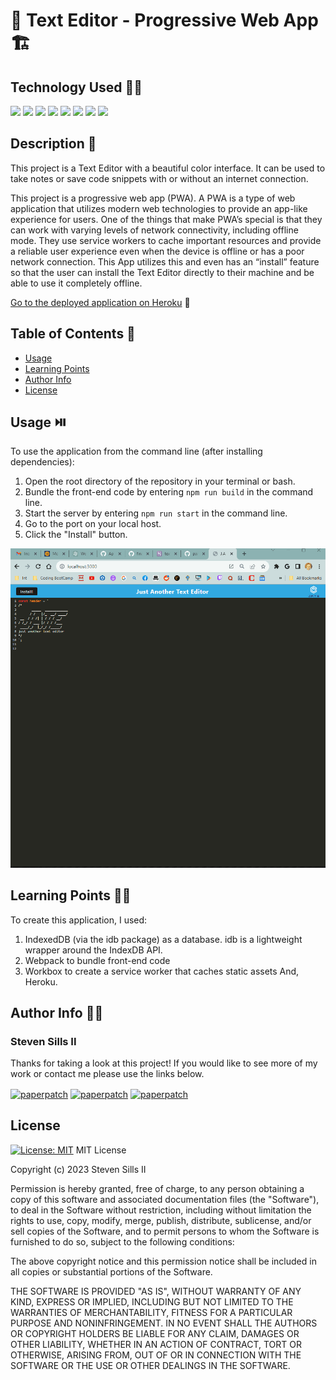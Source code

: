 # 📝 Text Editor - Progressive Web App 🏗️

## Technology Used 👷‍♂️

 <p float="left">
<img src="https://img.shields.io/badge/JavaScript-323330?style=for-the-badge&logo=javascript&logoColor=F7DF1E">
<img src="https://img.shields.io/badge/Node%20js-339933?style=for-the-badge&logo=nodedotjs&logoColor=white">
<img src="https://img.shields.io/badge/npm-CB3837?style=for-the-badge&logo=npm&logoColor=white">
<img src="https://img.shields.io/badge/prettier-1A2C34?style=for-the-badge&logo=prettier&logoColor=F7BA3Eh">
<img src="https://img.shields.io/badge/Slack-4A154B?style=for-the-badge&logo=slack&logoColor=white">
<img src="https://img.shields.io/badge/GIT-E44C30?style=for-the-badge&logo=git&logoColor=white">
<img src="https://img.shields.io/badge/VSCode-0078D4?style=for-the-badge&logo=visual%20studio%20code&logoColor=white">
<img src="https://img.shields.io/badge/GitHub-100000?style=for-the-badge&logo=github&logoColor=white">
</p>

## Description 📝
This project is a Text Editor with a beautiful color interface.  It can be used to take notes or save code snippets with or without an internet connection.  

This project is a progressive web app (PWA).  A PWA is a type of web application that utilizes modern web technologies to provide an app-like experience for users. One of the things that make PWA’s special is that they can work with varying levels of network connectivity, including offline mode. They use service workers to cache important resources and provide a reliable user experience even when the device is offline or has a poor network connection.  This App utilizes this and even has an “install” feature so that the user can install the Text Editor directly to their machine and be able to use it completely offline. 

[Go to the deployed application on Heroku](https://text-editor-pwa916-e253ae17fce3.herokuapp.com/) 👀

## Table of Contents 📑

* [Usage](#usage)
* [Learning Points](#learning-points)
* [Author Info](#author-info)
* [License](#license)

## Usage ⏯️
  To use the application from the command line (after installing dependencies):
1. Open the root directory of the repository in your terminal or bash.
2. Bundle the front-end code by entering ```npm run build``` in the command line.
3. Start the server by entering ```npm run start``` in the command line.
4. Go to the port on your local host.
5. Click the "Install" button.


![Site Langing Page](./client/src/images/text-editor-pwa.gif)

## Learning Points 🧑‍🏫

  
To create this application, I used:

1. IndexedDB (via the idb package) as a database.  idb is a lightweight wrapper around the IndexDB API.  
2. Webpack to bundle front-end code
3. Workbox to create a service worker that caches static assets
And, Heroku.



## Author Info 🙋‍♂️
### Steven Sills II
Thanks for taking a look at this project! If you would like to see more of my work or contact me please use the links below. 

<a href="mailto: stevensills2@gmail.com" target="_blank"><img align="center" src="https://img.shields.io/badge/Gmail-D14836?style=for-the-badge&logo=gmail&logoColor=white" alt="paperpatch"/></a>
<a href="https://www.linkedin.com/in/steven-sills-ii-90781b53/" target="_blank"><img align="center" src="https://img.shields.io/badge/LinkedIn-0077B5?style=for-the-badge&logo=linkedin&logoColor=white" alt="paperpatch"/></a>
<a href="https://apixa25.github.io/steven-sills-portfolio/" target="_blank"><img align="center" src="https://img.shields.io/badge/GitHub-100000?style=for-the-badge&logo=github&logoColor=white" alt="paperpatch"/></a>

## License

[![License: MIT](https://img.shields.io/badge/License-MIT-yellow.svg)](https://opensource.org/licenses/MIT)
MIT License

Copyright (c) 2023 Steven Sills II

Permission is hereby granted, free of charge, to any person obtaining a copy
of this software and associated documentation files (the "Software"), to deal
in the Software without restriction, including without limitation the rights
to use, copy, modify, merge, publish, distribute, sublicense, and/or sell
copies of the Software, and to permit persons to whom the Software is
furnished to do so, subject to the following conditions:

The above copyright notice and this permission notice shall be included in all
copies or substantial portions of the Software.

THE SOFTWARE IS PROVIDED "AS IS", WITHOUT WARRANTY OF ANY KIND, EXPRESS OR
IMPLIED, INCLUDING BUT NOT LIMITED TO THE WARRANTIES OF MERCHANTABILITY,
FITNESS FOR A PARTICULAR PURPOSE AND NONINFRINGEMENT. IN NO EVENT SHALL THE
AUTHORS OR COPYRIGHT HOLDERS BE LIABLE FOR ANY CLAIM, DAMAGES OR OTHER
LIABILITY, WHETHER IN AN ACTION OF CONTRACT, TORT OR OTHERWISE, ARISING FROM,
OUT OF OR IN CONNECTION WITH THE SOFTWARE OR THE USE OR OTHER DEALINGS IN THE
SOFTWARE.
